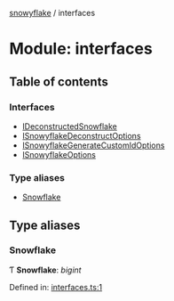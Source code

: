 [snowyflake](../README.md) / interfaces

# Module: interfaces

## Table of contents

### Interfaces

- [IDeconstructedSnowflake](../interfaces/interfaces.ideconstructedsnowflake.md)
- [ISnowyflakeDeconstructOptions](../interfaces/interfaces.isnowyflakedeconstructoptions.md)
- [ISnowyflakeGenerateCustomIdOptions](../interfaces/interfaces.isnowyflakegeneratecustomidoptions.md)
- [ISnowyflakeOptions](../interfaces/interfaces.isnowyflakeoptions.md)

### Type aliases

- [Snowflake](interfaces.md#snowflake)

## Type aliases

### Snowflake

Ƭ **Snowflake**: *bigint*

Defined in: [interfaces.ts:1](https://github.com/negezor/snowyflake/blob/c47a6c2/src/interfaces.ts#L1)
